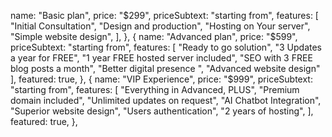 name: "Basic plan",
    price: "$299",
    priceSubtext: "starting from",
    features: [
      "Initial Consultation",
      "Design and production",
      "Hosting on Your server",
      "Simple website design",
    ],
  },
  {
    name: "Advanced plan",
    price: "$599",
    priceSubtext: "starting from",
    features: [
      "Ready to go solution",
      "3 Updates a year for FREE",
      "1 year FREE hosted server included",
      "SEO with 3 FREE blog posts a month",
      "Better digital presence ",
      "Advanced website design"
    ],
    featured: true,
  },
  {
    name: "VIP Experience",
    price: "$999",
    priceSubtext: "starting from",
    features: [
      "Everything in Advanced, PLUS",
      "Premium domain included",
      "Unlimited updates on request",
      "AI Chatbot Integration",
      "Superior website design",
      "Users authentication",
      "2 years of hosting",
    ],
    featured: true,
  },